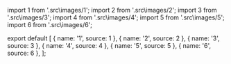 import 1 from '.src\images/1';
import 2 from '.src\images/2';
import 3 from '.src\images/3';
import 4 from '.src\images/4';
import 5 from '.src\images/5';
import 6 from '.src\images/6';

export default [
  { name: '1', source: 1 },
  { name: '2', source: 2 },
  { name: '3', source: 3 },
  { name: '4', source: 4 },
  { name: '5', source: 5 },
  { name: '6', source: 6 },
];